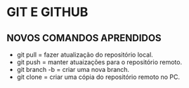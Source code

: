 # GIT E GITHUB

## NOVOS COMANDOS APRENDIDOS

- git pull = fazer atualização do repositório local.
- git push = manter atuaizações para o repositório remoto.
- git branch -b = criar uma nova branch.
- git clone = criar uma cópia do repositório remoto no PC.
